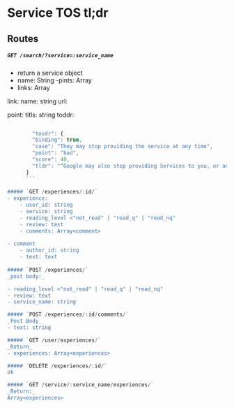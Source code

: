 # Service TOS tl;dr

## Routes

##### `GET /search/?service=:service_name`
- return a service object
- name: String
-pints: Array<point>
- links: Array<link>

link: 
	name: string
	url: <url>

point: 
	titls: string
	toddr:
	
```js

		"tosdr": {
        "binding": true,
        "case": "They may stop providing the service at any time",
        "point": "bad",
        "score": 40,
        "tldr": "“Google may also stop providing Services to you, or add or create new limits to our Services at any time.” Google has no obligation from the terms to give you notice in advance or to give a reason for that termination"
      }
      ```
      
##### `GET /experiences/:id/`
- experience:
	- user_id: string
	- service: string
	- reading_level <"not_read" | "read_q" | "read_nq"
	- review: text
	- comments: Array<comment>
	
- comment
	- author_id: string
	- text: text
	
##### `POST /experiences/`
_post body:_

- reading_level <"not_read" | "read_q" | "read_nq"
- review: text
- service_name: string

##### `POST /experiences/:id/comments/`
_Post Body_
- text: string

##### `GET /user/experiences/`
_Return_
- experiences: Array<experiences>

##### `DELETE /experiences/:id/`
ok

##### `GET /service/:service_name/experiences/`
_Return:_
Array<experiences>